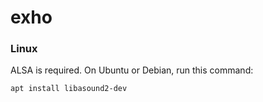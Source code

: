 # exho

### Linux

ALSA is required. On Ubuntu or Debian, run this command:
```sh
apt install libasound2-dev
```
